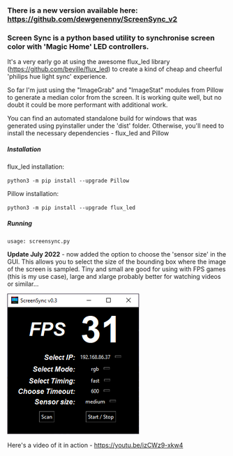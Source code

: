### There is a new version available here: https://github.com/dewgenenny/ScreenSync_v2

### Screen Sync is a python based utility to synchronise screen color with 'Magic Home' LED controllers.

It's a very early go at using the awesome flux_led library (https://github.com/beville/flux_led) to create a kind of cheap and cheerful 'philips hue light sync' experience.

So far I'm just using the "ImageGrab" and "ImageStat" modules from Pillow to generate a median color from the screen. It is working quite well, but no doubt it could be more performant with additional work. 

You can find an automated standalone build for windows that was generated using pyinstaller under the 'dist' folder. Otherwise, you'll need to install the necessary dependencies - flux_led and Pillow 

##### Installation

flux_led installation:

`python3 -m pip install --upgrade Pillow`

Pillow installation:

`python3 -m pip install --upgrade flux_led` 

##### Running

`usage: screensync.py`   

__Update July 2022__ - now added the option to choose the 'sensor size' in the GUI. This allows you to select the size of the bounding box where the image of the screen is sampled. Tiny and small are good for using with FPS games (this is my use case), large and xlarge probably better for watching videos or similar...

![Screenshot](screenshot.png)

Here's a video of it in action - https://youtu.be/izCWz9-xkw4

